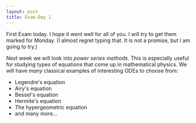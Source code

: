 ```yaml
---
layout: post
title: Exam Day 1
---
```


First Exam today. I hope it went well for all of you. I will try to get them
marked for Monday. (I almost regret typing that. It is not a promise, but I am
going to try.)

Next week we will look into _power series methods_. This is especially useful
for studying types of equations that come up in mathematical physics. We will
have *many* classical examples of interesting ODEs to choose from:

* Legendre's equation
* Airy's equation
* Bessel's equation
* Hermite's equation
* The hypergeometric equation
* and many more...
